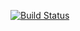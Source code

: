 [![Build Status](https://travis-ci.org/SLoMpi/lab04.svg?branch=main)](https://travis-ci.org/SLoMpi/lab04)
